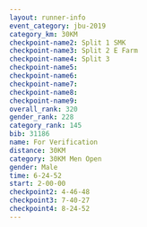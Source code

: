 ```yaml
---
layout: runner-info 
event_category: jbu-2019 
category_km: 30KM 
checkpoint-name2: Split 1 SMK 
checkpoint-name3: Split 2 E Farm 
checkpoint-name4: Split 3 
checkpoint-name5: 
checkpoint-name6: 
checkpoint-name7: 
checkpoint-name8: 
checkpoint-name9: 
overall_rank: 320
gender_rank: 228
category_rank: 145
bib: 31186
name: For Verification
distance: 30KM
category: 30KM Men Open
gender: Male
time: 6-24-52
start: 2-00-00
checkpoint2: 4-46-48
checkpoint3: 7-40-27
checkpoint4: 8-24-52
---
```

